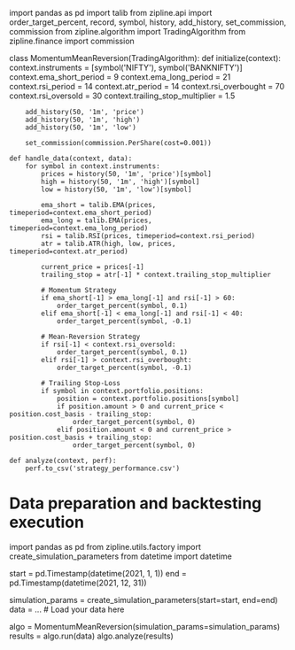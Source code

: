 import pandas as pd
import talib
from zipline.api import order_target_percent, record, symbol, history, add_history, set_commission, commission
from zipline.algorithm import TradingAlgorithm
from zipline.finance import commission

class MomentumMeanReversion(TradingAlgorithm):
    def initialize(context):
        context.instruments = [symbol('NIFTY'), symbol('BANKNIFTY')]
        context.ema_short_period = 9
        context.ema_long_period = 21
        context.rsi_period = 14
        context.atr_period = 14
        context.rsi_overbought = 70
        context.rsi_oversold = 30
        context.trailing_stop_multiplier = 1.5
        
        add_history(50, '1m', 'price')
        add_history(50, '1m', 'high')
        add_history(50, '1m', 'low')
        
        set_commission(commission.PerShare(cost=0.001))
    
    def handle_data(context, data):
        for symbol in context.instruments:
            prices = history(50, '1m', 'price')[symbol]
            high = history(50, '1m', 'high')[symbol]
            low = history(50, '1m', 'low')[symbol]

            ema_short = talib.EMA(prices, timeperiod=context.ema_short_period)
            ema_long = talib.EMA(prices, timeperiod=context.ema_long_period)
            rsi = talib.RSI(prices, timeperiod=context.rsi_period)
            atr = talib.ATR(high, low, prices, timeperiod=context.atr_period)
            
            current_price = prices[-1]
            trailing_stop = atr[-1] * context.trailing_stop_multiplier

            # Momentum Strategy
            if ema_short[-1] > ema_long[-1] and rsi[-1] > 60:
                order_target_percent(symbol, 0.1)
            elif ema_short[-1] < ema_long[-1] and rsi[-1] < 40:
                order_target_percent(symbol, -0.1)

            # Mean-Reversion Strategy
            if rsi[-1] < context.rsi_oversold:
                order_target_percent(symbol, 0.1)
            elif rsi[-1] > context.rsi_overbought:
                order_target_percent(symbol, -0.1)

            # Trailing Stop-Loss
            if symbol in context.portfolio.positions:
                position = context.portfolio.positions[symbol]
                if position.amount > 0 and current_price < position.cost_basis - trailing_stop:
                    order_target_percent(symbol, 0)
                elif position.amount < 0 and current_price > position.cost_basis + trailing_stop:
                    order_target_percent(symbol, 0)

    def analyze(context, perf):
        perf.to_csv('strategy_performance.csv')

# Data preparation and backtesting execution
import pandas as pd
from zipline.utils.factory import create_simulation_parameters
from datetime import datetime

start = pd.Timestamp(datetime(2021, 1, 1))
end = pd.Timestamp(datetime(2021, 12, 31))

simulation_params = create_simulation_parameters(start=start, end=end)
data = ... # Load your data here

algo = MomentumMeanReversion(simulation_params=simulation_params)
results = algo.run(data)
algo.analyze(results)
